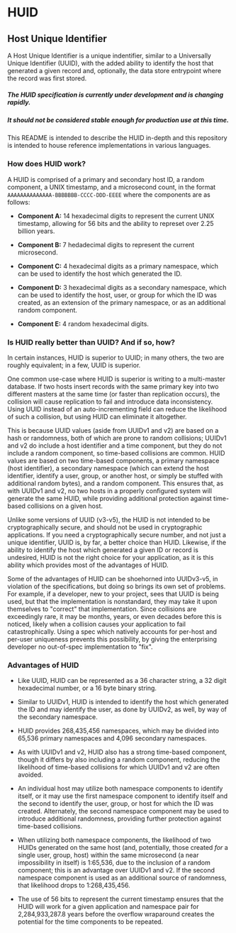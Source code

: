 # HUID
## Host Unique Identifier

A Host Unique Identifier is a unique indentifier, similar to a Universally
Unique Identifier (UUID), with the added ability to identify the host that
generated a given record and, optionally, the data store entrypoint where the
record was first stored.

##### The HUID specification is currently under development and is changing rapidly.
##### It should not be considered stable enough for production use at this time.

This README is intended to describe the HUID in-depth and this repository is
intended to house reference implementations in various languages.

### How does HUID work?

A HUID is comprised of a primary and secondary host ID, a random component, a
UNIX timestamp, and a microsecond count, in the format
`AAAAAAAAAAAAAA-BBBBBBB-CCCC-DDD-EEEE` where the components are as follows:

* __Component A:__ 14 hexadecimal digits to represent the current UNIX timestamp,
allowing for 56 bits and the ability to represet over 2.25 billion years.

* __Component B:__ 7 hedadecimal digits to represent the current microsecond.

* __Component C:__ 4 hexadecimal digits as a primary namespace, which can be used
to identify the host which generated the ID.

* __Component D:__ 3 hexadecimal digits as a secondary namespace, which can be
used to identify the host, user, or group for which the ID was created, as an
extension of the primary namespace, or as an additional random component.

* __Component E:__ 4 random hexadecimal digits.

### Is HUID really better than UUID? And if so, how?

In certain instances, HUID is superior to UUID; in many others, the two are
roughly equivalent; in a few, UUID is superior.

One common use-case where HUID is superior is writing to a multi-master
database. If two hosts insert records with the same primary key into two
different masters at the same time (or faster than replication occurs), the
collision will cause replication to fail and introduce data inconsistency.
Using UUID instead of an auto-incrementing field can reduce the likelihood of
such a collision, but using HUID can eliminate it altogether.

This is because UUID values (aside from UUIDv1 and v2) are based on a hash or
randomness, both of which are prone to random collisions; UUIDv1 and v2 do
include a host identifier and a time component, but they do not include a
random component, so time-based collisions are common. HUID values are based on
two time-based components, a primary namespace (host identifier), a secondary
namespace (which can extend the host identifier, identify a user, group, or
another host, or simply be stuffed with additional random bytes), and a random
component. This ensures that, as with UUIDv1 and v2, no two hosts in a properly
configured system will generate the same HUID, while providing additional
protection against time-based collisions on a given host.

Unlike some versions of UUID (v3-v5), the HUID is not intended to be
cryptographically secure, and should not be used in cryptographic applications.
If you need a cryptographically secure number, and not just a unique identifier,
UUID is, by far, a better choice than HUID. Likewise, if the ability to identify
the host which generated a given ID or record is undesired, HUID is not the right
choice for your application, as it is this ability which provides most of the
advantages of HUID.

Some of the advantages of HUID can be shoehorned into UUIDv3-v5, in violation of
the specifications, but doing so brings its own set of problems. For example, if
a developer, new to your project, sees that UUID is being used, but that the
implementation is nonstandard, they may take it upon themselves to "correct"
that implementation. Since collisions are exceedingly rare, it may be months,
years, or even decades before this is noticed, likely when a collision causes
your application to fail catastrophically. Using a spec which natively accounts
for per-host and per-user uniqueness prevents this possibility, by giving the
enterprising developer no out-of-spec implementation to "fix".

### Advantages of HUID

* Like UUID, HUID can be represented as a 36 character string, a 32 digit
hexadecimal number, or a 16 byte binary string.

* Similar to UUIDv1, HUID is intended to identify the host which generated the
ID and may identify the user, as done by UUIDv2, as well, by way of the
secondary namespace.

* HUID provides 268,435,456 namespaces, which may be divided into 65,536 primary
namespaces and 4,096 secondary namespaces.

* As with UUIDv1 and v2, HUID also has a strong time-based component, though
it differs by also including a random component, reducing the likelihood of
time-based collisions for which UUIDv1 and v2 are often avoided. 

* An individual host may utilize both namespace components to identify itself,
or it may use the first namespace component to identify itself and the second to
identify the user, group, or host for which the ID was created. Alternately, the
second namespace component may be used to introduce additional randomness,
providing further protection against time-based collisions.

* When utilizing both namespace components, the likelihood of two HUIDs generated
on the same host (and, potentially, those created _for_ a single user, group,
host) within the same microsecond (a near impossibility in itself) is 1:65,536,
due to the inclusion of a random component; this is an advantage over UUIDv1 and
v2. If the second namespace component is used as an additional source of
randomness, that likelihood drops to 1:268,435,456.

* The use of 56 bits to represent the current timestamp ensures that the HUID
will work for a given application and namespace pair for 2,284,933,287.8 years
before the overflow wraparound creates the potential for the time components to
be repeated.
